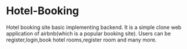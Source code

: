 # Hotel-Booking 
Hotel booking site basic implementing backend.
 It is a simple clone web application of airbnb(which is a popular booking site).
Users can be register,login,book hotel rooms,register room and many more.